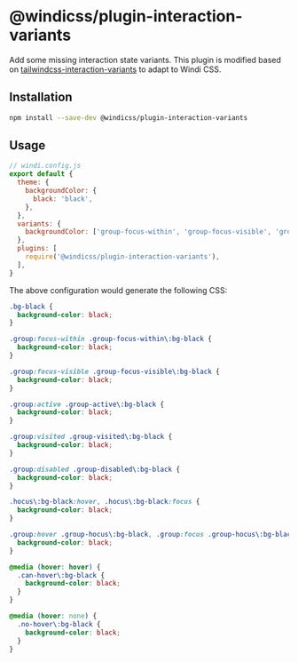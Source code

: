 # @windicss/plugin-interaction-variants

Add some missing interaction state variants. This plugin is modified based on [tailwindcss-interaction-variants](https://github.com/benface/tailwindcss-interaction-variants) to adapt to Windi CSS.

## Installation

```bash
npm install --save-dev @windicss/plugin-interaction-variants
```

## Usage

```js
// windi.config.js
export default {
  theme: {
    backgroundColor: {
      black: 'black',
    },
  },
  variants: {
    backgroundColor: ['group-focus-within', 'group-focus-visible', 'group-active', 'group-visited', 'group-disabled', 'hocus', 'group-hocus', 'can-hover', 'no-hover'],
  },
  plugins: [
    require('@windicss/plugin-interaction-variants'),
  ],
}
```

The above configuration would generate the following CSS:

```css
.bg-black {
  background-color: black;
}

.group:focus-within .group-focus-within\:bg-black {
  background-color: black;
}

.group:focus-visible .group-focus-visible\:bg-black {
  background-color: black;
}

.group:active .group-active\:bg-black {
  background-color: black;
}

.group:visited .group-visited\:bg-black {
  background-color: black;
}

.group:disabled .group-disabled\:bg-black {
  background-color: black;
}

.hocus\:bg-black:hover, .hocus\:bg-black:focus {
  background-color: black;
}

.group:hover .group-hocus\:bg-black, .group:focus .group-hocus\:bg-black {
  background-color: black;
}

@media (hover: hover) {
  .can-hover\:bg-black {
    background-color: black;
  }
}

@media (hover: none) {
  .no-hover\:bg-black {
    background-color: black;
  }
}
```
